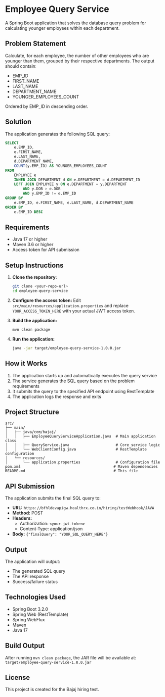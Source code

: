 # Employee Query Service

A Spring Boot application that solves the database query problem for calculating younger employees within each department.

## Problem Statement

Calculate, for each employee, the number of other employees who are younger than them, grouped by their respective departments. The output should contain:
- EMP_ID
- FIRST_NAME
- LAST_NAME
- DEPARTMENT_NAME
- YOUNGER_EMPLOYEES_COUNT

Ordered by EMP_ID in descending order.

## Solution

The application generates the following SQL query:

```sql
SELECT 
    e.EMP_ID,
    e.FIRST_NAME,
    e.LAST_NAME,
    d.DEPARTMENT_NAME,
    COUNT(y.EMP_ID) AS YOUNGER_EMPLOYEES_COUNT
FROM 
    EMPLOYEE e
    INNER JOIN DEPARTMENT d ON e.DEPARTMENT = d.DEPARTMENT_ID
    LEFT JOIN EMPLOYEE y ON e.DEPARTMENT = y.DEPARTMENT 
        AND y.DOB > e.DOB 
        AND y.EMP_ID != e.EMP_ID
GROUP BY 
    e.EMP_ID, e.FIRST_NAME, e.LAST_NAME, d.DEPARTMENT_NAME
ORDER BY 
    e.EMP_ID DESC
```

## Requirements

- Java 17 or higher
- Maven 3.6 or higher
- Access token for API submission

## Setup Instructions

1. **Clone the repository:**
   ```bash
   git clone <your-repo-url>
   cd employee-query-service
   ```

2. **Configure the access token:**
   Edit `src/main/resources/application.properties` and replace `YOUR_ACCESS_TOKEN_HERE` with your actual JWT access token.

3. **Build the application:**
   ```bash
   mvn clean package
   ```

4. **Run the application:**
   ```bash
   java -jar target/employee-query-service-1.0.0.jar
   ```

## How it Works

1. The application starts up and automatically executes the query service
2. The service generates the SQL query based on the problem requirements
3. It submits the query to the specified API endpoint using RestTemplate
4. The application logs the response and exits

## Project Structure

```
src/
├── main/
│   ├── java/com/bajaj/
│   │   ├── EmployeeQueryServiceApplication.java  # Main application class
│   │   ├── QueryService.java                     # Core service logic
│   │   └── WebClientConfig.java                  # RestTemplate configuration
│   └── resources/
│       └── application.properties                # Configuration file
pom.xml                                          # Maven dependencies
README.md                                        # This file
```

## API Submission

The application submits the final SQL query to:
- **URL:** `https://bfhldevapigw.healthrx.co.in/hiring/testWebhook/JAVA`
- **Method:** POST
- **Headers:** 
  - Authorization: `<your-jwt-token>`
  - Content-Type: application/json
- **Body:** `{"finalQuery": "YOUR_SQL_QUERY_HERE"}`

## Output

The application will output:
- The generated SQL query
- The API response
- Success/failure status

## Technologies Used

- Spring Boot 3.2.0
- Spring Web (RestTemplate)
- Spring WebFlux
- Maven
- Java 17

## Build Output

After running `mvn clean package`, the JAR file will be available at:
`target/employee-query-service-1.0.0.jar`

## License

This project is created for the Bajaj hiring test. 